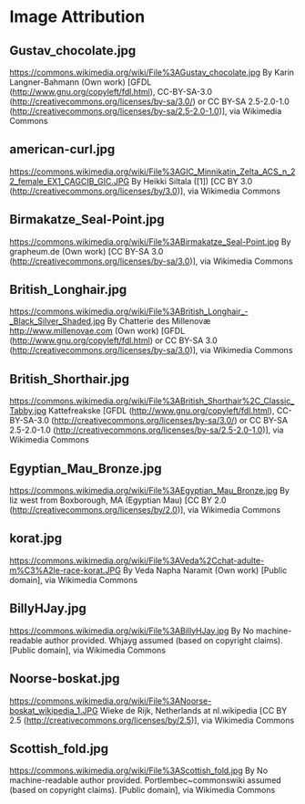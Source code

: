# Image Attribution

## Gustav_chocolate.jpg
https://commons.wikimedia.org/wiki/File%3AGustav_chocolate.jpg
By Karin Langner-Bahmann (Own work) [GFDL (http://www.gnu.org/copyleft/fdl.html), CC-BY-SA-3.0 (http://creativecommons.org/licenses/by-sa/3.0/) or CC BY-SA 2.5-2.0-1.0 (http://creativecommons.org/licenses/by-sa/2.5-2.0-1.0)], via Wikimedia Commons

## american-curl.jpg
https://commons.wikimedia.org/wiki/File%3AGIC_Minnikatin_Zelta_ACS_n_22_female_EX1_CAGCIB_GIC.JPG
By Heikki Siltala ([1]) [CC BY 3.0 (http://creativecommons.org/licenses/by/3.0)], via Wikimedia Commons

## Birmakatze_Seal-Point.jpg
https://commons.wikimedia.org/wiki/File%3ABirmakatze_Seal-Point.jpg
By grapheum.de (Own work) [CC BY-SA 3.0 (http://creativecommons.org/licenses/by-sa/3.0)], via Wikimedia Commons

## British_Longhair.jpg
https://commons.wikimedia.org/wiki/File%3ABritish_Longhair_-_Black_Silver_Shaded.jpg
By Chatterie des Millenovæ http://www.millenovae.com (Own work) [GFDL (http://www.gnu.org/copyleft/fdl.html) or CC BY-SA 3.0 (http://creativecommons.org/licenses/by-sa/3.0)], via Wikimedia Commons

## British_Shorthair.jpg
https://commons.wikimedia.org/wiki/File%3ABritish_Shorthair%2C_Classic_Tabby.jpg
Kattefreakske [GFDL (http://www.gnu.org/copyleft/fdl.html), CC-BY-SA-3.0 (http://creativecommons.org/licenses/by-sa/3.0/) or CC BY-SA 2.5-2.0-1.0 (http://creativecommons.org/licenses/by-sa/2.5-2.0-1.0)], via Wikimedia Commons

## Egyptian_Mau_Bronze.jpg
https://commons.wikimedia.org/wiki/File%3AEgyptian_Mau_Bronze.jpg
By liz west from Boxborough, MA (Egyptian Mau) [CC BY 2.0 (http://creativecommons.org/licenses/by/2.0)], via Wikimedia Commons

## korat.jpg
https://commons.wikimedia.org/wiki/File%3AVeda%2Cchat-adulte-m%C3%A2le-race-korat.JPG
By Veda Napha Naramit (Own work) [Public domain], via Wikimedia Commons

## BillyHJay.jpg
https://commons.wikimedia.org/wiki/File%3ABillyHJay.jpg
By No machine-readable author provided. Whjayg assumed (based on copyright claims). [Public domain], via Wikimedia Commons

## Noorse-boskat.jpg
https://commons.wikimedia.org/wiki/File%3ANoorse-boskat_wikipedia_1.JPG
Wieke de Rijk, Netherlands at nl.wikipedia [CC BY 2.5 (http://creativecommons.org/licenses/by/2.5)], via Wikimedia Commons

## Scottish_fold.jpg
https://commons.wikimedia.org/wiki/File%3AScottish_fold.jpg
By No machine-readable author provided. Portlembec~commonswiki assumed (based on copyright claims). [Public domain], via Wikimedia Commons


